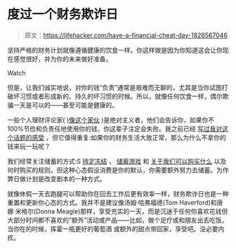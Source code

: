 # 度过一个财务欺诈日

> 原文：<https://lifehacker.com/have-a-financial-cheat-day-1826567046>

坚持严格的财务计划就像遵循健康的饮食一样。你这样做是因为你知道这会让你现在感觉很好，并为你的未来做好准备。

Watch

但是，让我们诚实地说，对你的钱“负责”通常是艰难而无聊的，尤其是当你试图打破坏习惯或者形成新的、持久的坏习惯的时候。所以，就像任何饮食一样，偶尔欺骗一天是可以的——甚至可能是健康的。

一些个人理财评论家( [)像这个家伙](https://twitter.com/Khanoisseur/status/1003112479205949441) )是绝对主义者，他们会告诉你，如果你不 100%节俭和负责任地使用你的钱，你这辈子注定会失败。我之前已经 [写过我对这个话题的感受](https://twocents.lifehacker.com/its-ok-to-buy-the-damn-coffee-1825722875#_ga=2.192237546.11446851.1528118734-3846207152.1521480874) ，但它值得重复:如果你的财务生活大致正常，那么为什么不拿你的钱来玩一玩呢？

我们经常关注储蓄的方式:S [待定冻结](https://lifehacker.com/what-i-learned-from-a-six-month-spending-freeze-1496191624) ， [储蓄游戏](https://lifehacker.com/take-the-52-week-money-challenge-and-easily-save-about-1486564993) 和 [关于我们可以购买什么](https://twocents.lifehacker.com/how-to-stop-spending-impulsively-once-and-for-all-1793105876) 以及何时购买的规则。但这种心态假设消费是你的默认，你需要额外努力去储蓄。为作弊日做计划是改变剧本的一种方式。

就像休假一天去跑腿可以帮助你在回去工作后更有效率一样，财务欺诈日也是一种重置和更新你心态的方式。我并不是建议像汤姆·哈弗福德(Tom Haverford)和唐娜·米格尔(Donna Meagle)那样，享受充实的一天，而是沉迷于任何你喜欢花钱但大部分时间都不喜欢的“额外”活动或产品——比如，做个足疗或和朋友出去吃饭。当你在的时候，挥霍一瓶更好的葡萄酒 或额外的甜点带回家，享受吧。没必要内疚。